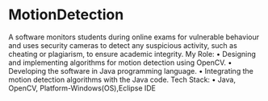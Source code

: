 # MotionDetection
A software monitors students during online exams for vulnerable behaviour and uses security cameras to detect any suspicious activity,
such as cheating or plagiarism, to ensure academic integrity.
My Role:
• Designing and implementing algorithms for motion detection using OpenCV.
• Developing the software in Java programming language.
• Integrating the motion detection algorithms with the Java code.
Tech Stack:
• Java, OpenCV, Platform-Windows(OS),Eclipse IDE
